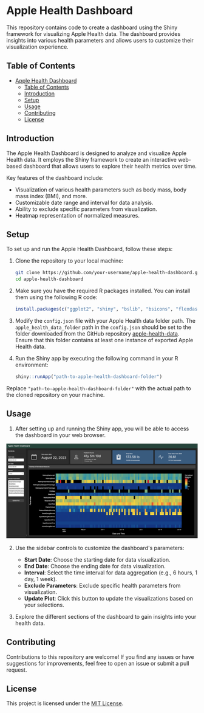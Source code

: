 # Apple Health Dashboard

This repository contains code to create a dashboard using the Shiny framework for visualizing Apple Health data. The dashboard provides insights into various health parameters and allows users to customize their visualization experience.

## Table of Contents

- [Apple Health Dashboard](#apple-health-dashboard)
  - [Table of Contents](#table-of-contents)
  - [Introduction](#introduction)
  - [Setup](#setup)
  - [Usage](#usage)
  - [Contributing](#contributing)
  - [License](#license)

## Introduction

The Apple Health Dashboard is designed to analyze and visualize Apple Health data. It employs the Shiny framework to create an interactive web-based dashboard that allows users to explore their health metrics over time.

Key features of the dashboard include:
- Visualization of various health parameters such as body mass, body mass index (BMI), and more.
- Customizable date range and interval for data analysis.
- Ability to exclude specific parameters from visualization.
- Heatmap representation of normalized measures.


## Setup

To set up and run the Apple Health Dashboard, follow these steps:

1. Clone the repository to your local machine:

   ```sh
   git clone https://github.com/your-username/apple-health-dashboard.git
   cd apple-health-dashboard
   ```

2. Make sure you have the required R packages installed. You can install them using the following R code:

   ```r
   install.packages(c("ggplot2", "shiny", "bslib", "bsicons", "flexdashboard", "tidyverse", "ggdark", "viridis", "jsonlite", "lubridate", "plotly", "purrr"))
   ```

3. Modify the `config.json` file with your Apple Health data folder path. The `apple_health_data_folder` path in the `config.json` should be set to the folder downloaded from the GitHub repository [apple-health-data](https://github.com/prasxanth/apple-health-data). Ensure that this folder contains at least one instance of exported Apple Health data.

4. Run the Shiny app by executing the following command in your R environment:

   ```r
   shiny::runApp("path-to-apple-health-dashboard-folder")
   ```

Replace `"path-to-apple-health-dashboard-folder"` with the actual path to the cloned repository on your machine.

## Usage

1. After setting up and running the Shiny app, you will be able to access the dashboard in your web browser.

![Apple Health Dashboard](dashboard-screenshot.png)


2. Use the sidebar controls to customize the dashboard's parameters:
   - **Start Date**: Choose the starting date for data visualization.
   - **End Date**: Choose the ending date for data visualization.
   - **Interval**: Select the time interval for data aggregation (e.g., 6 hours, 1 day, 1 week).
   - **Exclude Parameters**: Exclude specific health parameters from visualization.
   - **Update Plot**: Click this button to update the visualizations based on your selections.

3. Explore the different sections of the dashboard to gain insights into your health data.

## Contributing

Contributions to this repository are welcome! If you find any issues or have suggestions for improvements, feel free to open an issue or submit a pull request.

## License

This project is licensed under the [MIT License](LICENSE).

